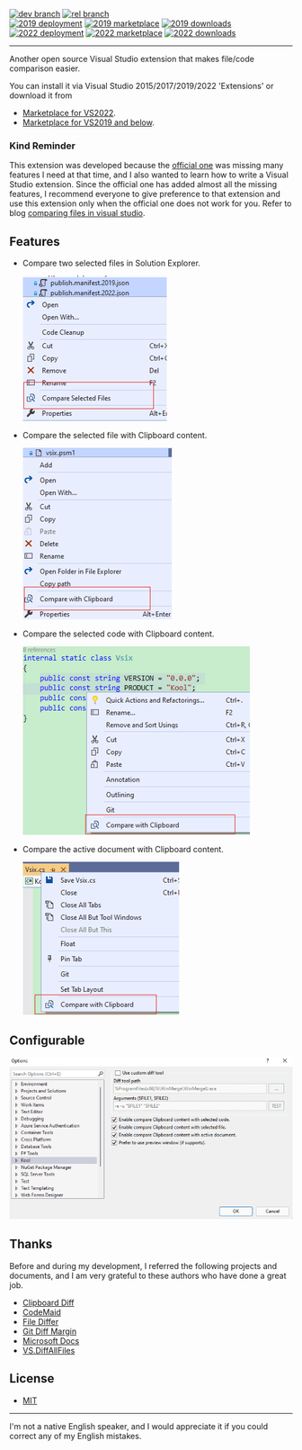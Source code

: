 [![dev branch](https://img.shields.io/azure-devops/build/heku/d55bc262-1377-4ae3-9410-4c98cfa53de8/13/dev?label=dev)](https://dev.azure.com/heku/Kool.VsDiff/_build/latest?definitionId=13&branchName=dev)
[![rel branch](https://img.shields.io/azure-devops/build/heku/d55bc262-1377-4ae3-9410-4c98cfa53de8/13/rel?label=rel)](https://dev.azure.com/heku/Kool.VsDiff/_build/latest?definitionId=13&branchName=rel)
<br>
[![2019 deployment](https://vsrm.dev.azure.com/heku/_apis/public/Release/badge/d55bc262-1377-4ae3-9410-4c98cfa53de8/1/2)](https://dev.azure.com/heku/Kool.VsDiff/_dashboards/dashboard/20a03b79-52be-46f5-b869-d5b3a2fc37bf)
[![2019 marketplace](https://img.shields.io/visual-studio-marketplace/v/heku.vsdiff.svg?label=2019-Marketplace)](https://marketplace.visualstudio.com/items?itemName=heku.vsdiff)
[![2019 downloads](https://img.shields.io/visual-studio-marketplace/d/heku.vsdiff.svg?label=2019-Downloads)](https://marketplace.visualstudio.com/items?itemName=heku.vsdiff)
<br>
[![2022 deployment](https://vsrm.dev.azure.com/heku/_apis/public/Release/badge/d55bc262-1377-4ae3-9410-4c98cfa53de8/1/3)](https://dev.azure.com/heku/Kool.VsDiff/_dashboards/dashboard/20a03b79-52be-46f5-b869-d5b3a2fc37bf)
[![2022 marketplace](https://img.shields.io/visual-studio-marketplace/v/heku.vsdiff2022.svg?label=2022-Marketplace)](https://marketplace.visualstudio.com/items?itemName=heku.vsdiff2022)
[![2022 downloads](https://img.shields.io/visual-studio-marketplace/d/heku.vsdiff2022.svg?label=2022-Downloads)](https://marketplace.visualstudio.com/items?itemName=heku.vsdiff2022)

--------

Another open source Visual Studio extension that makes file/code comparison easier.

You can install it via Visual Studio 2015/2017/2019/2022 'Extensions' or download it from
- [Marketplace for VS2022](https://marketplace.visualstudio.com/items?itemName=heku.VsDiff2022).
- [Marketplace for VS2019 and below](https://marketplace.visualstudio.com/items?itemName=heku.VsDiff).


### Kind Reminder

This extension was developed because the [official one](https://github.com/madskristensen/FileDiffer) was missing many features I need at that time, and I also wanted to learn
how to write a Visual Studio extension. Since the official one has added almost all the missing features, I recommend everyone to give preference to that extension and use this
extension only when the official one does not work for you. Refer to blog [comparing files in visual studio](https://devblogs.microsoft.com/visualstudio/comparing-files-in-visual-studio).


## Features

- Compare two selected files in Solution Explorer.

    ![CompareSelectedFiles.png](Screenshots/CompareSelectedFiles.png)

- Compare the selected file with Clipboard content.

    ![CompareSelectedFileWithClipboard.png](Screenshots/CompareSelectedFileWithClipboard.png)

- Compare the selected code with Clipboard content.

    ![CompareSelectedCodeWithClipboard.png](Screenshots/CompareSelectedCodeWithClipboard.png)

- Compare the active document with Clipboard content.

    ![CompareActiveDocumentWithClipboard.png](Screenshots/CompareActiveDocumentWithClipboard.png)

## Configurable

![Configuration.png](Screenshots/Configuration.png)

## Thanks

Before and during my development, I referred the following projects and documents,
and I am very grateful to these authors who have done a great job.

- [Clipboard Diff](https://github.com/einaregilsson/ClipboardDiff)
- [CodeMaid](https://github.com/codecadwallader/codemaid)
- [File Differ](https://github.com/madskristensen/FileDiffer)
- [Git Diff Margin](https://github.com/laurentkempe/GitDiffMargin)
- [Microsoft Docs](https://docs.microsoft.com/en-us/visualstudio/extensibility/)
- [VS.DiffAllFiles](https://github.com/deadlydog/VS.DiffAllFiles)


## License

- [MIT](LICENSE)


---------

I'm not a native English speaker, and I would appreciate it if you could correct any of my English mistakes.